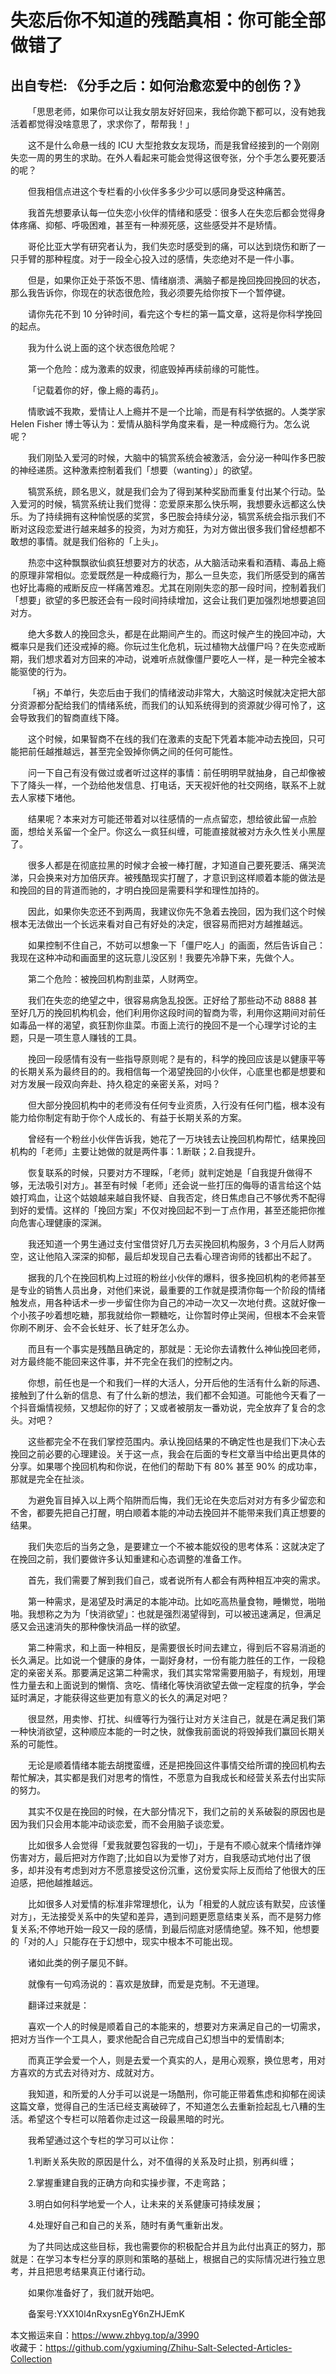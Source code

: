 # 失恋后你不知道的残酷真相：你可能全部做错了  
## 出自专栏: 《分手之后：如何治愈恋爱中的创伤？》  
&emsp;&emsp;「思思老师，如果你可以让我女朋友好好回来，我给你跪下都可以，没有她我活着都觉得没啥意思了，求求你了，帮帮我！」  
  
&emsp;&emsp;这不是什么命悬一线的 ICU 大型抢救女友现场，而是我曾经接到的一个刚刚失恋一周的男生的求助。在外人看起来可能会觉得这很夸张，分个手怎么要死要活的呢？  
  
&emsp;&emsp;但我相信点进这个专栏看的小伙伴多多少少可以感同身受这种痛苦。  
  
&emsp;&emsp;我首先想要承认每一位失恋小伙伴的情绪和感受：很多人在失恋后都会觉得身体疼痛、抑郁、呼吸困难，甚至有一种濒死感，这些感受并不是矫情。  
  
&emsp;&emsp;哥伦比亚大学有研究者认为，我们失恋时感受到的痛，可以达到烧伤和断了一只手臂的那种程度。对于一段全心投入过的感情，失恋绝对不是一件小事。  
  
&emsp;&emsp;但是，如果你正处于茶饭不思、情绪崩溃、满脑子都是挽回挽回挽回的状态，那么我告诉你，你现在的状态很危险，我必须要先给你按下一个暂停键。  
  
&emsp;&emsp;请你先花不到 10 分钟时间，看完这个专栏的第一篇文章，这将是你科学挽回的起点。  
  
&emsp;&emsp;我为什么说上面的这个状态很危险呢？  
  
&emsp;&emsp;第一个危险：成为激素的奴隶，彻底毁掉再续前缘的可能性。  
  
&emsp;&emsp;「记载着你的好，像上瘾的毒药」。  
  
&emsp;&emsp;情歌诚不我欺，爱情让人上瘾并不是一个比喻，而是有科学依据的。人类学家 Helen Fisher 博士等认为：爱情从脑科学角度来看，是一种成瘾行为。怎么说呢？  
  
&emsp;&emsp;我们刚坠入爱河的时候，大脑中的犒赏系统会被激活，会分泌一种叫作多巴胺的神经递质。这种激素控制着我们「想要（wanting）」的欲望。  
  
&emsp;&emsp;犒赏系统，顾名思义，就是我们会为了得到某种奖励而重复付出某个行动。坠入爱河的时候，犒赏系统让我们觉得：恋爱原来那么快乐啊，我想要永远都这么快乐。为了持续拥有这种愉悦感的奖赏，多巴胺会持续分泌，犒赏系统会指示我们不断对这段恋爱进行越来越多的投资，为对方痴狂，为对方做出很多我们曾经想都不敢想的事情。就是我们俗称的「上头」。  
  
&emsp;&emsp;热恋中这种飘飘欲仙疯狂想要对方的状态，从大脑活动来看和酒精、毒品上瘾的原理非常相似。恋爱既然是一种成瘾行为，那么一旦失恋，我们所感受到的痛苦也好比毒瘾的戒断反应一样痛苦难忍。尤其在刚刚失恋的那一段时间，控制着我们「想要」欲望的多巴胺还会有一段时间持续增加，这会让我们更加强烈地想要追回对方。  
  
&emsp;&emsp;绝大多数人的挽回念头，都是在此期间产生的。而这时候产生的挽回冲动，大概率只是我们还没戒掉的瘾。你玩过生化危机，玩过植物大战僵尸吗？在失恋戒断期，我们想求着对方回来的冲动，说难听点就像僵尸要吃人一样，是一种完全被本能驱使的行为。  
  
&emsp;&emsp;「祸」不单行，失恋后由于我们的情绪波动非常大，大脑这时候就决定把大部分资源都分配给我们的情绪系统，而我们的认知系统得到的资源就少得可怜了，这会导致我们的智商直线下降。  
  
&emsp;&emsp;这个时候，如果智商不在线的我们在激素的支配下凭着本能冲动去挽回，只可能把前任越推越远，甚至完全毁掉你俩之间的任何可能性。  
  
&emsp;&emsp;问一下自己有没有做过或者听过这样的事情：前任明明早就抽身，自己却像被下了降头一样，一个劲给他发信息、打电话，天天视奸他的社交网络，联系不上就去人家楼下堵他。  
  
&emsp;&emsp;结果呢？本来对方可能还带着对以往感情的一点点留恋，想给彼此留一点脸面，想给关系留一个全尸。你这么一疯狂纠缠，可能直接就被对方永久性关小黑屋了。  
  
&emsp;&emsp;很多人都是在彻底拉黑的时候才会被一棒打醒，才知道自己要死要活、痛哭流涕，只会换来对方加倍厌弃。被残酷现实打醒了，才意识到这样顺着本能的做法是和挽回的目的背道而驰的，才明白挽回是需要科学和理性加持的。  
  
&emsp;&emsp;因此，如果你失恋还不到两周，我建议你先不急着去挽回，因为我们这个时候根本无法做出一个长远来看对自己有好处的决定，很容易而把对方越推越远。  
  
&emsp;&emsp;如果控制不住自己，不妨可以想象一下「僵尸吃人」的画面，然后告诉自己：我现在这种冲动和画面里的这玩意儿没区别！我要先冷静下来，先做个人。  
  
&emsp;&emsp;第二个危险：被挽回机构割韭菜，人财两空。  
  
&emsp;&emsp;我们在失恋的绝望之中，很容易病急乱投医。正好给了那些动不动 8888 甚至好几万的挽回机构机会，他们利用你这段时间的智商为零，利用你这期间对前任如毒品一样的渴望，疯狂割你韭菜。市面上流行的挽回不是一个心理学讨论的主题，只是一项生意人赚钱的工具。  
  
&emsp;&emsp;挽回一段感情有没有一些指导原则呢？是有的，科学的挽回应该是以健康平等的长期关系为最终目的的。我相信每一个渴望挽回的小伙伴，心底里也都是想要和对方发展一段双向奔赴、持久稳定的亲密关系，对吗？  
  
&emsp;&emsp;但大部分挽回机构中的老师没有任何专业资质，入行没有任何门槛，根本没有能力给你制定有助于你个人成长的、有益于长期关系的方案。  
  
&emsp;&emsp;曾经有一个粉丝小伙伴告诉我，她花了一万块钱去让挽回机构帮忙，结果挽回机构的「老师」主要让她做的就是两件事：1.断联；2.自我提升。  
  
&emsp;&emsp;恢复联系的时候，只要对方不理睬，「老师」就判定她是「自我提升做得不够，无法吸引对方」。甚至有时候「老师」还会说一些打压的侮辱的语言给这个姑娘打鸡血，让这个姑娘越来越自我怀疑、自我否定，终日焦虑自己不够优秀不配得到好的爱情。这样的「挽回方案」不仅对挽回起不到一丁点作用，甚至还能把你推向危害心理健康的深渊。  
  
&emsp;&emsp;我还知道一个男生通过支付宝借贷好几万去买挽回机构服务，3 个月后人财两空，这让他陷入深深的抑郁，最后却发现自己去看心理咨询师的钱都出不起了。  
  
&emsp;&emsp;据我的几个在挽回机构上过班的粉丝小伙伴的爆料，很多挽回机构的老师甚至是专业的销售人员出身，对他们来说，最重要的工作就是摸清你每一个阶段的情绪触发点，用各种话术一步一步留住你为自己的冲动一次又一次地付费。这就好像一个小孩子吵着想吃糖，那我就给你一颗糖吃，让你暂时停止哭闹，但根本不会来管你刷不刷牙、会不会长蛀牙、长了蛀牙怎么办。  
  
&emsp;&emsp;而且有一个事实是残酷且确定的，那就是：无论你去请教什么神仙挽回老师，对方最终能不能回来这件事，并不完全在我们的控制之内。  
  
&emsp;&emsp;你想，前任也是一个和我们一样的大活人，分开后他的生活有什么新的际遇、接触到了什么新的信息、有了什么新的想法，我们都不会知道。可能他今天看了一个抖音煽情视频，又想起你的好了；又或者被朋友一番劝说，完全放弃了复合的念头。对吧？  
  
&emsp;&emsp;这些都完全不在我们掌控范围内。承认挽回结果的不确定性也是我们下决心去挽回之前必要的心理建设。关于这一点，我会在后面的专栏文章当中给出更具体的分享。如果哪个挽回机构和你说，在他们的帮助下有 80% 甚至 90% 的成功率，那就是完全在扯淡。  
  
&emsp;&emsp;为避免盲目掉入以上两个陷阱而后悔，我们无论在失恋后对对方有多少留恋和不舍，都要先把自己打醒，明白顺着本能的冲动去挽回并不能带来我们真正想要的结果。  
  
&emsp;&emsp;我们失恋后的当务之急，是要建立一个不被本能奴役的思考体系：这就决定了在挽回之前，我们要做许多认知重建和心态调整的准备工作。  
  
&emsp;&emsp;首先，我们需要了解到我们自己，或者说所有人都会有两种相互冲突的需求。  
  
&emsp;&emsp;第一种需求，是渴望及时满足的本能冲动。比如吃高热量食物，睡懒觉，啪啪啪。我想称之为为「快消欲望」：也就是强烈渴望得到，可以被迅速满足，但满足感又会迅速消失的那种像快消品一样的欲望。  
  
&emsp;&emsp;第二种需求，和上面一种相反，是需要很长时间去建立，得到后不容易消逝的长久满足。比如说一个健康的身体，一副好身材，一份有能力胜任的工作，一段稳定的亲密关系。那要满足这第二种需求，我们其实常常需要用脑子，有规划，用理性力量去和上面说到的懒惰、贪吃、情绪化等快消欲望去做一定程度的抗争，学会延时满足，才能获得这些更加有意义的长久的满足对吧？  
  
&emsp;&emsp;很显然，用卖惨、打扰、纠缠等行为强行让对方关注自己，就是在满足我们第一种快消欲望，这种顺应本能的一时之快，就像我前面说的将毁掉我们赢回长期关系的可能性。  
  
&emsp;&emsp;无论是顺着情绪本能去胡搅蛮缠，还是把挽回这件事情交给所谓的挽回机构去帮忙解决，其实都是我们对思考的惰性，不愿意为自我成长和经营关系去付出实际的努力。  
  
&emsp;&emsp;其实不仅是在挽回的时候，在大部分情况下，我们之前的关系破裂的原因也是因为我们只会用本能冲动谈恋爱，而不会用脑子谈恋爱。  
  
&emsp;&emsp;比如很多人会觉得「爱我就要包容我的一切」，于是有不顺心就来个情绪炸弹伤害对方，最后把对方作跑了;比如自以为爱惨了对方，自我感动式地付出了很多，却并没有考虑到对方不愿意接受这份沉重，这份爱实际上反而给了他很大的压迫感，把他越推越远。  
  
&emsp;&emsp;比如很多人对爱情的标准非常理想化，认为「相爱的人就应该有默契，应该懂对方」，无法接受关系中的失望和差异，遇到问题更愿意结束关系，而不是努力修复关系;不停地开始一段又一段的感情，到最后彻底对感情绝望。殊不知，他想要的「对的人」只能存在于幻想中，现实中根本不可能出现。  
  
&emsp;&emsp;诸如此类的例子屡见不鲜。  
  
&emsp;&emsp;就像有一句鸡汤说的：喜欢是放肆，而爱是克制。不无道理。  
  
&emsp;&emsp;翻译过来就是：  
  
&emsp;&emsp;喜欢一个人的时候是顺着自己的本能来的，想要对方来满足自己的一切需求，把对方当作一个工具人，要求他配合自己完成自己幻想当中的爱情剧本;  
  
&emsp;&emsp;而真正学会爱一个人，则是去爱一个真实的人，是用心观察，换位思考，用对方喜欢的方式去对待对方、成就对方。  
  
&emsp;&emsp;我知道，和所爱的人分手可以说是一场酷刑，你可能正带着焦虑和抑郁在阅读这篇文章，觉得自己的生活已经支离破碎了，不知道怎么去重新捡起乱七八糟的生活。希望这个专栏可以陪着你走过这一段最黑暗的时光。  
  
&emsp;&emsp;我希望通过这个专栏的学习可以让你：  
  
&emsp;&emsp;1.判断关系失败的原因是什么，对不值得的关系及时止损，别再纠缠；  
  
&emsp;&emsp;2.掌握重建自我的正确方向和实操步骤，不走弯路；  
  
&emsp;&emsp;3.明白如何科学地爱一个人，让未来的关系健康可持续发展；  
  
&emsp;&emsp;4.处理好自己和自己的关系，随时有勇气重新出发。  
  
&emsp;&emsp;为了共同达成这些目标，我也需要你的积极配合并且为此付出真正的努力，那就是：在学习本专栏分享的原则和策略的基础上，根据自己的实际情况进行独立思考，并且把思考结果真正付诸行动。  
  
&emsp;&emsp;如果你准备好了，我们就开始吧。  
  
&emsp;&emsp;备案号:YXX10l4nRxysnEgY6nZHJEmK  
  
本文搬运来自：https://www.zhbyg.top/a/3990  
 收藏于：https://github.com/ygxiuming/Zhihu-Salt-Selected-Articles-Collection